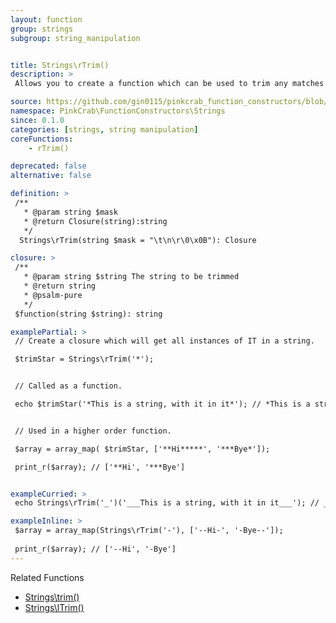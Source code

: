 ```yaml
---
layout: function
group: strings
subgroup: string_manipulation


title: Strings\rTrim()
description: >
 Allows you to create a function which can be used to trim any matches from a mask. Trims the matching values from the end only These can either be used as part of a Higher Order Function such as array_map() or as part of a compiled/pipe function.

source: https://github.com/gin0115/pinkcrab_function_constructors/blob/master/src/strings.php#L477
namespace: PinkCrab\FunctionConstructors\Strings
since: 0.1.0
categories: [strings, string manipulation]
coreFunctions: 
    - rTrim()

deprecated: false
alternative: false

definition: >
 /**
   * @param string $mask
   * @return Closure(string):string
   */
  Strings\rTrim(string $mask = "\t\n\r\0\x0B"): Closure

closure: >
 /**
   * @param string $string The string to be trimmed
   * @return string
   * @psalm-pure
   */ 
 $function(string $string): string

examplePartial: >
 // Create a closure which will get all instances of IT in a string.

 $trimStar = Strings\rTrim('*'); 


 // Called as a function.

 echo $trimStar('*This is a string, with it in it*'); // *This is a string, with it in it


 // Used in a higher order function.

 $array = array_map( $trimStar, ['**Hi*****', '***Bye*']);

 print_r($array); // ['**Hi', '***Bye']


exampleCurried: >
 echo Strings\rTrim('_')('___This is a string, with it in it___'); // ___This is a string, with it in it

exampleInline: >
 $array = array_map(Strings\rTrim('-'), ['--Hi-', '-Bye--']);
 
 print_r($array); // ['--Hi', '-Bye']
---
```


Related Functions
<ul>
  <li><a href="{{ site.url }}/strings/trim">Strings\trim()</a></li>
  <li><a href="{{ site.url }}/strings/lTrim">Strings\lTrim()</a></li>
  <!-- <li><a href="{{ site.url }}/strings/rTrim">Strings\rTrim()</a></li> -->
</ul>